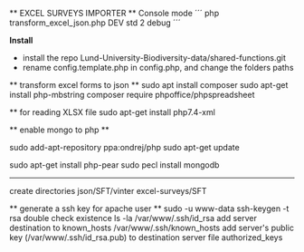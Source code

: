 
** EXCEL SURVEYS IMPORTER **
Console mode 
´´´
php transform_excel_json.php DEV std 2 debug
´´´

**Install**
 - install the repo Lund-University-Biodiversity-data/shared-functions.git
 - rename config.template.php in config.php, and change the folders paths
 

** transform excel forms to json **
sudo apt install composer
sudo apt-get install php-mbstring
composer require phpoffice/phpspreadsheet

** for reading XLSX file
sudo apt-get install php7.4-xml

** enable mongo to php **

sudo add-apt-repository ppa:ondrej/php
sudo apt-get update

sudo apt-get install php-pear
sudo pecl install mongodb
****

create directories
json/SFT/vinter
excel-surveys/SFT


** generate a ssh key for apache user **
sudo -u www-data ssh-keygen -t rsa
double check existence 
ls -la /var/www/.ssh/id_rsa
add server destination to known_hosts
/var/www/.ssh/known_hosts
add server's public key (/var/www/.ssh/id_rsa.pub) to destination server file authorized_keys
